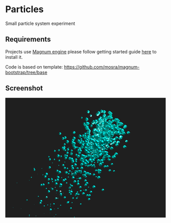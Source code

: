 # Particles
Small particle system experiment

## Requirements
Projects use [Magnum engine](https://magnum.graphics/) please follow getting started guide [here](https://doc.magnum.graphics/magnum/getting-started.html) to install it.

Code is based on template: https://github.com/mosra/magnum-bootstrap/tree/base

## Screenshot
![Screenshot](screenshot.png)
